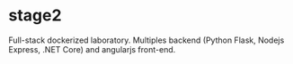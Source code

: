# stage2
Full-stack dockerized laboratory. Multiples backend (Python Flask, Nodejs Express, .NET Core) and angularjs front-end.
